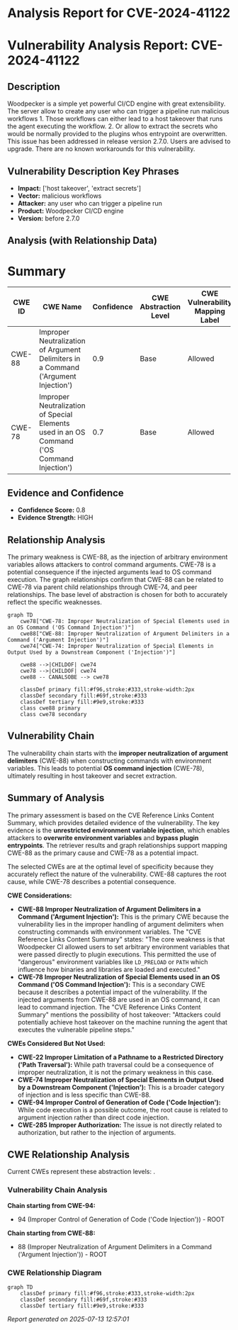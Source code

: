 # Analysis Report for CVE-2024-41122

# Vulnerability Analysis Report: CVE-2024-41122

## Description

Woodpecker is a simple yet powerful CI/CD engine with great extensibility. The server allow to create any user who can trigger a pipeline run malicious workflows 1. Those workflows can either lead to a host takeover that runs the agent executing the workflow. 2. Or allow to extract the secrets who would be normally provided to the plugins whos entrypoint are overwritten. This issue has been addressed in release version 2.7.0. Users are advised to upgrade. There are no known workarounds for this vulnerability.

## Vulnerability Description Key Phrases

- **Impact:** ['host takeover', 'extract secrets']
- **Vector:** malicious workflows
- **Attacker:** any user who can trigger a pipeline run
- **Product:** Woodpecker CI/CD engine
- **Version:** before 2.7.0

## Analysis (with Relationship Data)

# Summary
| CWE ID | CWE Name | Confidence | CWE Abstraction Level | CWE Vulnerability Mapping Label | CWE-Vulnerability Mapping Notes |
|---|---|---|---|---|---|
| CWE-88 | Improper Neutralization of Argument Delimiters in a Command ('Argument Injection') | 0.9 | Base | Allowed | Primary CWE - Root cause |
| CWE-78 | Improper Neutralization of Special Elements used in an OS Command ('OS Command Injection') | 0.7 | Base | Allowed | Secondary CWE - Impact |

## Evidence and Confidence

*   **Confidence Score:** 0.8
*   **Evidence Strength:** HIGH

## Relationship Analysis
The primary weakness is CWE-88, as the injection of arbitrary environment variables allows attackers to control command arguments. CWE-78 is a potential consequence if the injected arguments lead to OS command execution. The graph relationships confirm that CWE-88 can be related to CWE-78 via parent child relationships through CWE-74, and peer relationships. The base level of abstraction is chosen for both to accurately reflect the specific weaknesses.

```mermaid
graph TD
    cwe78["CWE-78: Improper Neutralization of Special Elements used in an OS Command ('OS Command Injection')"]
    cwe88["CWE-88: Improper Neutralization of Argument Delimiters in a Command ('Argument Injection')"]
    cwe74["CWE-74: Improper Neutralization of Special Elements in Output Used by a Downstream Component ('Injection')"]
    
    cwe88 -->|CHILDOF| cwe74
    cwe78 -->|CHILDOF| cwe74
    cwe88 -- CANALSOBE --> cwe78
    
    classDef primary fill:#f96,stroke:#333,stroke-width:2px
    classDef secondary fill:#69f,stroke:#333
    classDef tertiary fill:#9e9,stroke:#333
    class cwe88 primary
    class cwe78 secondary
```

## Vulnerability Chain
The vulnerability chain starts with the **improper neutralization of argument delimiters** (CWE-88) when constructing commands with environment variables. This leads to potential **OS command injection** (CWE-78), ultimately resulting in host takeover and secret extraction.

## Summary of Analysis
The primary assessment is based on the CVE Reference Links Content Summary, which provides detailed evidence of the vulnerability. The key evidence is the **unrestricted environment variable injection**, which enables attackers to **overwrite environment variables** and **bypass plugin entrypoints**. The retriever results and graph relationships support mapping CWE-88 as the primary cause and CWE-78 as a potential impact.

The selected CWEs are at the optimal level of specificity because they accurately reflect the nature of the vulnerability. CWE-88 captures the root cause, while CWE-78 describes a potential consequence.

**CWE Considerations:**

*   **CWE-88 Improper Neutralization of Argument Delimiters in a Command ('Argument Injection'):** This is the primary CWE because the vulnerability lies in the improper handling of argument delimiters when constructing commands with environment variables. The "CVE Reference Links Content Summary" states: "The core weakness is that Woodpecker CI allowed users to set arbitrary environment variables that were passed directly to plugin executions. This permitted the use of "dangerous" environment variables like `LD_PRELOAD` or `PATH` which influence how binaries and libraries are loaded and executed."
*   **CWE-78 Improper Neutralization of Special Elements used in an OS Command ('OS Command Injection'):** This is a secondary CWE because it describes a potential impact of the vulnerability. If the injected arguments from CWE-88 are used in an OS command, it can lead to command injection. The "CVE Reference Links Content Summary" mentions the possibility of host takeover: "Attackers could potentially achieve host takeover on the machine running the agent that executes the vulnerable pipeline steps."

**CWEs Considered But Not Used:**

*   **CWE-22 Improper Limitation of a Pathname to a Restricted Directory ('Path Traversal'):** While path traversal could be a consequence of improper neutralization, it is not the primary weakness in this case.
*   **CWE-74 Improper Neutralization of Special Elements in Output Used by a Downstream Component ('Injection'):** This is a broader category of injection and is less specific than CWE-88.
*   **CWE-94 Improper Control of Generation of Code ('Code Injection'):** While code execution is a possible outcome, the root cause is related to argument injection rather than direct code injection.
*   **CWE-285 Improper Authorization:** The issue is not directly related to authorization, but rather to the injection of arguments.


## CWE Relationship Analysis

Current CWEs represent these abstraction levels: .


### Vulnerability Chain Analysis

**Chain starting from CWE-94:**
- 94 (Improper Control of Generation of Code ('Code Injection')) - ROOT


**Chain starting from CWE-88:**
- 88 (Improper Neutralization of Argument Delimiters in a Command ('Argument Injection')) - ROOT



### CWE Relationship Diagram

```mermaid
graph TD
    classDef primary fill:#f96,stroke:#333,stroke-width:2px
    classDef secondary fill:#69f,stroke:#333
    classDef tertiary fill:#9e9,stroke:#333
```



*Report generated on 2025-07-13 12:57:01*
